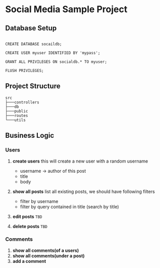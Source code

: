 # Social Media Sample Project

## Database Setup

```mysql

CREATE DATABASE socaildb;

CREATE USER myuser IDENTIFIED BY 'mypass';

GRANT ALL PRIVILEGES ON socialdb.* TO myuser;

FLUSH PRIVILEGES;

```

## Project Structure

```shell
src
├───controllers
├───db
├───public
├───routes
└───utils

```

## Business Logic

### Users

1. **create users**
   this will create a new user with a random username

   - username -> author of this post
   - title
   - body

2. **show all posts**
   list all existing posts, we should have following filters

   - filter by username
   - filter by query contained in title (search by title)

3. **edit posts**
   `TBD`

4. **delete posts**
   `TBD`

### Comments

1. **show all comments(of a users)**
2. **show all comments(under a post)**
3. **add a comment**
